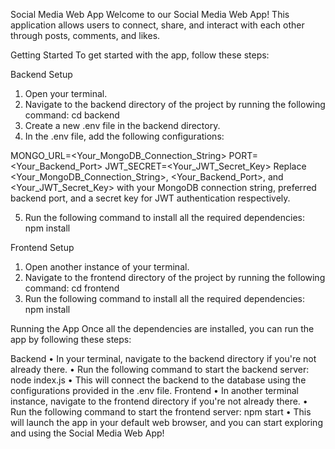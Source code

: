 Social Media Web App
Welcome to our Social Media Web App! This application allows users to connect, share, and interact with each other through posts, comments, and likes.

Getting Started
To get started with the app, follow these steps:

Backend Setup
1.	Open your terminal.
2.	Navigate to the backend directory of the project by running the following command:
cd backend
3.	Create a new .env file in the backend directory.
4.	In the .env file, add the following configurations:

MONGO_URL=<Your_MongoDB_Connection_String>
PORT=<Your_Backend_Port>
JWT_SECRET=<Your_JWT_Secret_Key>
Replace <Your_MongoDB_Connection_String>, <Your_Backend_Port>, and <Your_JWT_Secret_Key> with your MongoDB connection string, preferred backend port, and a secret key for JWT authentication respectively.

5.	Run the following command to install all the required dependencies:
npm install


Frontend Setup
1.	Open another instance of your terminal.
2.	Navigate to the frontend directory of the project by running the following command:
cd frontend
3.	Run the following command to install all the required dependencies:
npm install

Running the App
Once all the dependencies are installed, you can run the app by following these steps:

Backend
•	In your terminal, navigate to the backend directory if you're not already there.
•	Run the following command to start the backend server:
node index.js
•	This will connect the backend to the database using the configurations provided in the .env file.
Frontend
•	In another terminal instance, navigate to the frontend directory if you're not already there.
•	Run the following command to start the frontend server:
npm start
•	This will launch the app in your default web browser, and you can start exploring and using the Social Media Web App!
